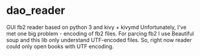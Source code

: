 # dao_reader
GUI fb2 reader based on python 3 and kivy + kivymd
Unfortunately, I've met one big problem - encoding of fb2 files.
For parcing fb2 I use Beautiful soup and this lib only understand UTF-encoded files.
So, right now reader could only open books with UTF encoding.
